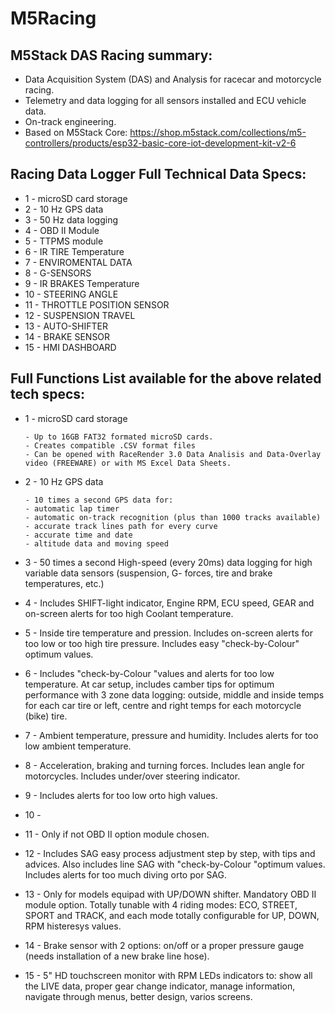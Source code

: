 # M5Racing
## M5Stack DAS Racing summary:

 - Data Acquisition System (DAS) and Analysis
 for racecar and motorcycle racing.
 - Telemetry and data logging for all sensors installed and ECU vehicle data.
 - On-track engineering.
 - Based on M5Stack Core: https://shop.m5stack.com/collections/m5-controllers/products/esp32-basic-core-iot-development-kit-v2-6


## Racing Data Logger Full Technical Data Specs: 

 - 1 - microSD card storage 
 - 2 - 10 Hz GPS data
 - 3 - 50 Hz data logging 
 - 4 - OBD II Module 
 - 5 - TTPMS module
 - 6 - IR TIRE Temperature
 - 7 - ENVIROMENTAL DATA
 - 8 - G-SENSORS 
 - 9 - IR BRAKES Temperature
 - 10 - STEERING ANGLE 
 - 11 - THROTTLE POSITION SENSOR 
 - 12 - SUSPENSION TRAVEL 
 - 13 - AUTO-SHIFTER
 - 14 - BRAKE SENSOR 
 - 15 - HMI DASHBOARD 


## Full Functions List available for the above related tech specs:

 - 1 - microSD card storage
 
       - Up to 16GB FAT32 formated microSD cards.
       - Creates compatible .CSV format files
       - Can be opened with RaceRender 3.0 Data Analisis and Data-Overlay video (FREEWARE) or with MS Excel Data Sheets.
       
 - 2 - 10 Hz GPS data
 
       - 10 times a second GPS data for:
       - automatic lap timer
       - automatic on-track recognition (plus than 1000 tracks available)
       - accurate track lines path for every curve
       - accurate time and date
       - altitude data and moving speed
         
 - 3 - 50 times a second High-speed (every 20ms) data logging for high variable data sensors (suspension, G- forces, tire and brake temperatures, etc.) 
 - 4 - Includes SHIFT-light indicator, Engine RPM, ECU speed, GEAR and on-screen alerts for too high Coolant temperature. 
 - 5 - Inside tire temperature and pression. Includes on-screen alerts for too low or too high tire pressure. Includes easy "check-by-Colour" optimum values. 
 - 6 - Includes "check-by-Colour "values and alerts for too low temperature. At car setup, includes camber tips for optimum performance with 3 zone data logging: outside, middle and inside temps for each car tire or left, centre and right temps for each motorcycle (bike) tire.
 - 7 - Ambient temperature, pressure and humidity. Includes alerts for too low ambient temperature. 
 - 8 - Acceleration, braking and turning forces. Includes lean angle for motorcycles. Includes under/over steering indicator. 
 - 9 - Includes alerts for too low orto high values. 
 - 10 - 
 - 11 - Only if not OBD II option module chosen. 
 - 12 - Includes SAG easy process adjustment step by step, with tips and advices. Also includes line SAG with "check-by-Colour "optimum values. Includes alerts for too much diving orto por SAG. 
 - 13 - Only for models equipad with UP/DOWN shifter. Mandatory OBD II module option. Totally tunable with 4 riding modes: ECO, STREET, SPORT and TRACK, and each mode totally configurable for UP, DOWN, RPM histeresys values.
 - 14 - Brake sensor with 2 options: on/off or a proper pressure gauge (needs installation of a new brake line hose). 
 - 15 - 5" HD touchscreen monitor with RPM LEDs indicators to: show all the LIVE data, proper gear change indicator, manage information, navigate through menus, better design, varios screens.


